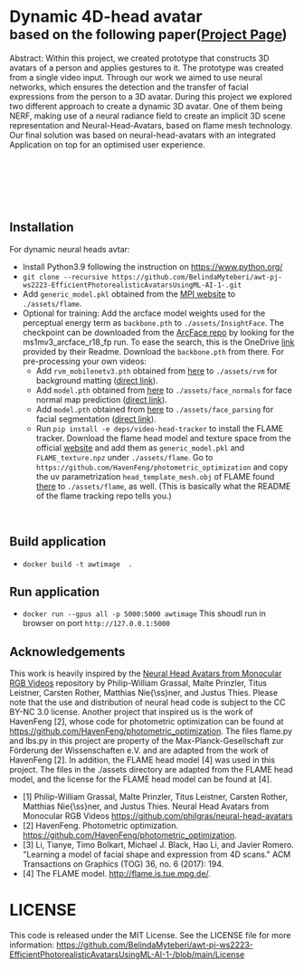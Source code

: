 # Dynamic 4D-head avatar <br><sub>based on the following paper([Project Page](https://philgras.github.io/neural_head_avatars/neural_head_avatars.html))</sub>


Abstract: 
Within this project, we created prototype that constructs 3D avatars of a person and applies gestures to it. The prototype was created from a single video input. Through our work we aimed to use neural networks, which ensures the detection and the transfer of facial expressions from the person to a 3D avatar. During this project we explored two different approach to create a dynamic 3D avatar. One of them being NERF, making use of a neural radiance field to create an implicit 3D scene representation and Neural-Head-Avatars, based on flame mesh technology. Our final solution was based on neural-head-avatars with an integrated Application on top for an optimised user experience.

<br><br>


<br>
<br>

## Installation
For dynamic neural heads avtar:
- Install Python3.9 following the instruction on https://www.python.org/
- ```git clone --recursive https://github.com/BelindaMyteberi/awt-pj-ws2223-EfficientPhotorealisticAvatarsUsingML-AI-1-.git ```
- Add ```generic_model.pkl``` obtained from the [MPI website](https://flame.is.tue.mpg.de/) to ```./assets/flame```.
- Optional for training: Add the arcface model weights used for the perceptual energy term as ```backbone.pth``` to ```./assets/InsightFace```. The checkpoint can be downloaded from the [ArcFace repo](https://github.com/deepinsight/insightface/tree/c85f5399836b604611057e194a3c30230053c490/recognition/arcface_torch)
by looking for the ms1mv3_arcface_r18_fp run. To ease the search, this is the OneDrive [link](https://onedrive.live.com/?authkey=%21AFZjr283nwZHqbA&id=4A83B6B633B029CC%215578&cid=4A83B6B633B029CC) provided by their Readme. Download the ```backbone.pth``` from there.
For pre-processing your own videos:
    - Add ```rvm_mobilenetv3.pth``` obtained from [here](https://github.com/PeterL1n/RobustVideoMatting/tree/81a10937c73f68eeddb863221c61fe6a60a1cca2) to ```./assets/rvm``` for background matting ([direct link](https://github.com/PeterL1n/RobustVideoMatting/releases/download/v1.0.0/rvm_mobilenetv3.pth)).
    - Add ```model.pth``` obtained from [here](https://github.com/boukhayma/face_normals/tree/5d6f21098b60dd5b43f82525383b2697df6e712b) to ```./assets/face_normals``` for face normal map prediction ([direct link](https://drive.google.com/file/d/1Qb7CZbM13Zpksa30ywjXEEHHDcVWHju_)).
    - Add ```model.pth``` obtained from [here](https://github.com/zllrunning/face-parsing.PyTorch/tree/d2e684cf1588b46145635e8fe7bcc29544e5537e) to ```./assets/face_parsing``` for facial segmentation ([direct link](https://drive.google.com/open?id=154JgKpzCPW82qINcVieuPH3fZ2e0P812)).
    - Run `pip install -e deps/video-head-tracker` to install the FLAME tracker.  Download the flame
     head model and texture space from the official [website](https://flame.is.tue.mpg.de/)
     and add them as ```generic_model.pkl``` and ```FLAME_texture.npz``` under ```./assets/flame```.
     Go to ```https://github.com/HavenFeng/photometric_optimization``` and copy the uv
     parametrization ```head_template_mesh.obj``` of FLAME found
     [there](https://github.com/HavenFeng/photometric_optimization/blob/master/data/head_template_mesh.obj)
     to ```./assets/flame```, as well. (This is basically what the README of the flame tracking repo
     tells you.)
<br>

## Build application
- ```docker build -t awtimage  .```
## Run application
- ```docker run --gpus all -p 5000:5000 awtimage```
This shoudl run in browser on port ```http://127.0.0.1:5000```

## Acknowledgements

This work is heavily inspired by the [Neural Head Avatars from Monocular RGB Videos](https://github.com/philgras/neural-head-avatars) repository by Philip-William Grassal, Malte Prinzler, Titus Leistner, Carsten Rother, Matthias Nie{\ss}ner, and Justus Thies. Please note that the use and distribution of neural head code is subject to the CC BY-NC 3.0 license. 
Another project that inspired us is the work of HavenFeng [2], whose code for photometric optimization can be found at https://github.com/HavenFeng/photometric_optimization. The files flame.py and lbs.py in this project are property of the Max-Planck-Gesellschaft zur Förderung der Wissenschaften e.V. and are adapted from the work of HavenFeng [2].
In addition, the FLAME head model [4] was used in this project. The files in the ./assets directory are adapted from the FLAME head model, and the license for the FLAME head model can be found at [4].

- [1] Philip-William Grassal, Malte Prinzler, Titus Leistner, Carsten Rother, Matthias Nie{\ss}ner, and Justus Thies. Neural Head Avatars from Monocular RGB Videos https://github.com/philgras/neural-head-avatars 
- [2] HavenFeng. Photometric optimization. https://github.com/HavenFeng/photometric_optimization.
- [3] Li, Tianye, Timo Bolkart, Michael J. Black, Hao Li, and Javier Romero. "Learning a model of facial shape and expression from 4D scans." ACM Transactions on Graphics (TOG) 36, no. 6 (2017): 194.
- [4] The FLAME model. http://flame.is.tue.mpg.de/.


# LICENSE
This code is released under the MIT License. See the LICENSE file for more information: https://github.com/BelindaMyteberi/awt-pj-ws2223-EfficientPhotorealisticAvatarsUsingML-AI-1-/blob/main/License




